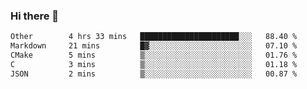 ### Hi there 👋

<!--
**WShiBin/WShiBin** is a ✨ _special_ ✨ repository because its `README.md` (this file) appears on your GitHub profile.

Here are some ideas to get you started:

- 🔭 I’m currently working on ...
- 🌱 I’m currently learning ...
- 👯 I’m looking to collaborate on ...
- 🤔 I’m looking for help with ...
- 💬 Ask me about ...
- 📫 How to reach me: ...
- 😄 Pronouns: ...
- ⚡ Fun fact: ...
-->

<!--START_SECTION:waka-->

```txt
Other        4 hrs 33 mins   ██████████████████████░░░   88.40 %
Markdown     21 mins         █▓░░░░░░░░░░░░░░░░░░░░░░░   07.10 %
CMake        5 mins          ▒░░░░░░░░░░░░░░░░░░░░░░░░   01.76 %
C            3 mins          ▒░░░░░░░░░░░░░░░░░░░░░░░░   01.18 %
JSON         2 mins          ▒░░░░░░░░░░░░░░░░░░░░░░░░   00.87 %
```

<!--END_SECTION:waka-->
